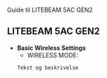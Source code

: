 Guide til LITEBEAM 5AC GEN2

## LITEBEAM 5AC GEN2
* **Basic Wireless Settings**
   * WIRELESS MODE: 
   ```ssh
   Tekst og beskrivelse
   ```
